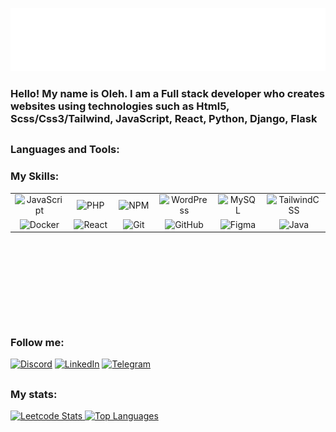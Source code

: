 ![Banner](https://raw.githubusercontent.com/OlinykFS/OlinykFS/main/banner.svg)


### <a href="https://olinykfs.github.io/portfolioV1/" style="text-decoration: none;"><b>Hello!</a> My name is Oleh. I am a Full stack developer who creates websites using technologies such as Html5, Scss/Css3/Tailwind, JavaScript, React, Python, Django, Flask</b>

##

### Languages and Tools:

### My Skills:

<table height="200px">
  <tr>
    <td align="center" width="96">
      <img src="https://cdn.jsdelivr.net/gh/devicons/devicon/icons/javascript/javascript-plain.svg" width="40" height="40" alt="JavaScript" />
    </td>
    <td align="center" width="96">
      <img src="https://cdn.jsdelivr.net/gh/devicons/devicon/icons/php/php-original.svg" width="40" height="40" alt="PHP" />
    </td>
    <td align="center" width="96">
      <img src="https://cdn.jsdelivr.net/gh/devicons/devicon/icons/npm/npm-original-wordmark.svg" width="40" height="40" alt="NPM" />
    </td>
    <td align="center" width="96">
      <img src="https://cdn.jsdelivr.net/gh/devicons/devicon/icons/wordpress/wordpress-plain.svg" width="40" height="40" alt="WordPress" />
    </td>
    <td align="center" width="96">
      <img src="https://cdn.jsdelivr.net/gh/devicons/devicon/icons/mysql/mysql-original-wordmark.svg" width="40" height="40" alt="MySQL" />
    </td>
    <td align="center" width="96">
      <img src="https://cdn.jsdelivr.net/gh/devicons/devicon/icons/tailwindcss/tailwindcss-original.svg" width="40" height="40" alt="TailwindCSS" />
    </td>
     </tr>
  <tr>
    <td align="center" width="96">
      <img src="https://cdn.jsdelivr.net/gh/devicons/devicon/icons/docker/docker-original.svg" width="40" height="40" alt="Docker" />
    </td>
    <td align="center" width="96">
      <img src="https://cdn.jsdelivr.net/gh/devicons/devicon/icons/react/react-original.svg" width="40" height="40" alt="React" />
    </td>
    <td align="center" width="96">
      <img src="https://cdn.jsdelivr.net/gh/devicons/devicon/icons/git/git-original.svg" width="40" height="40" alt="Git" />
    </td>
    <td align="center" width="96">
      <img src="https://cdn.jsdelivr.net/gh/devicons/devicon/icons/github/github-original.svg" width="40" height="40" alt="GitHub" />
    </td>
    <td align="center" width="96">
      <img src="https://cdn.jsdelivr.net/gh/devicons/devicon/icons/figma/figma-original.svg" width="40" height="40" alt="Figma" />
    </td>
    <td align="center" width="96">
      <img src="https://cdn.jsdelivr.net/gh/devicons/devicon/icons/java/java-original.svg" width="40" height="40" alt="Java" />
    </td>
     </tr>
</table>

##

### Follow me:

[![Discord](https://img.shields.io/badge/Discord-090909.svg?style=for-the-badge&logo=discord&logoColor=white)](https://discordapp.com/users/700598145096220782/)
[![LinkedIn](https://img.shields.io/badge/-LinkedIn-090909?style=for-the-badge&logo=linkedin&logoColor=007BB6)](https://www.linkedin.com/in/oleh-oliinyk-1b75662b6/)
[![Telegram](https://img.shields.io/badge/Telegram-090909?style=for-the-badge&logo=telegram&logoColor=white)](https://t.me/Parazko)

##

### My stats:
<div width="100%">
  <a align="left" href="https://leetcode.com/OlinykFs/">
    <img src="https://leetcard.jacoblin.cool/OlinykFs?theme=transparent" alt="Leetcode Stats" height="150px" />
  </a> 
  <a align="right" href="https://github.com/olinykfs">
    <img src="https://github-readme-stats.vercel.app/api/top-langs/?username=olinykfs&layout=compact&theme=vision-friendly-dark&hide=css,html,scss" alt="Top Languages" height="150px" />
  </a>
</div>
